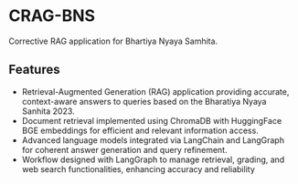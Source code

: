 # CRAG-BNS
Corrective RAG application for Bhartiya Nyaya Samhita.

## Features

- Retrieval-Augmented Generation (RAG) application providing accurate, context-aware answers to queries based on the Bharatiya Nyaya Sanhita 2023.
- Document retrieval implemented using ChromaDB with HuggingFace BGE embeddings for efficient and relevant information access.
- Advanced language models integrated via LangChain and LangGraph for coherent answer generation and query refinement.
- Workflow designed with LangGraph to manage retrieval, grading, and web search functionalities, enhancing accuracy and reliability
